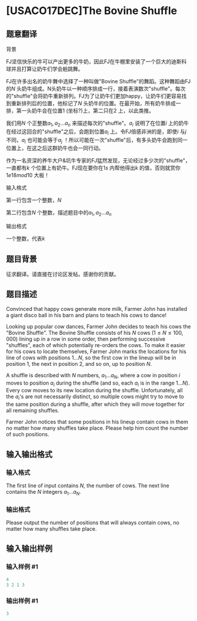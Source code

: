 # [USACO17DEC]The Bovine Shuffle

## 题意翻译

背景

FJ坚信快乐的牛可以产出更多的牛奶，因此FJ在牛棚里安装了一个巨大的迪斯科球并且打算让奶牛们学会~~尬~~跳舞。

FJ在许多出名的奶牛舞中选择了一种叫做"Bovine Shuffle"的舞蹈。这种舞蹈由FJ的$N$ 头奶牛组成。N头奶牛以一种顺序排成一行，接着表演数次"shuffle"。每次的"shuffle"会将奶牛重新排列。FJ为了让奶牛们更加happy，让奶牛们更容易找到重新排列后的位置，他标记了$N$ 头奶牛的位置。在最开始，所有奶牛排成一排，第一头奶牛会在位置$1$ (坐标?)上，第二只在$2$ 上，以此类推。

我们用$N$ 个正整数$a_1,a_2...a_n$ 来描述每次的"shuffle"。$a_i$ 说明了在位置$i$ 上的奶牛在经过这回合的"shuffle"之后，会跑到位置$a_i$ 上。令FJ倍感非洲的是，即使$i$ 与$j$ 不同，$a_i$ 也可能会等于$a_j$ ！所以可能在一次"shuffle"后，有多头奶牛会跑到同一位置上，在这之后这群奶牛也会一同行动。

作为一名资深的养牛大户&坑牛专家的FJ猛然发现，无论经过多少次的"shuffle"，一直都有$k$ 个位置上有奶牛。FJ现在要你在$1s$ 内帮他得出$k$ 的值，否则就赏你$1e18mod10$ 大板！

输入格式

第一行包含一个整数，$N$

第二行包含$N$ 个整数，描述题目中的$a_1,a_2...a_n$

输出格式

一个整数，代表$k$ 

## 题目背景

征求翻译。请直接在讨论区发帖。感谢你的贡献。

## 题目描述

Convinced that happy cows generate more milk, Farmer John has installed a giant disco ball in his barn and plans to teach his cows to dance!

Looking up popular cow dances, Farmer John decides to teach his cows the "Bovine Shuffle". The Bovine Shuffle consists of his $N$ cows ($1 \leq N \leq 100,000$) lining up in a row in some order, then performing successive "shuffles", each of which potentially re-orders the cows. To make it easier for his cows to locate themselves, Farmer John marks the locations for his line of cows with positions $1 \ldots N$, so the first cow in the lineup will be in position 1, the next in position 2, and so on, up to position $N$.

A shuffle is described with $N$ numbers, $a_1 \ldots a_N$, where a cow in position $i$ moves to position $a_i$ during the shuffle (and so, each $a_i$ is in the range $1 \ldots N$). Every cow moves to its new location during the shuffle. Unfortunately, all the $a_i$'s are not necessarily distinct, so multiple cows might try to move to the same position during a shuffle, after which they will move together for all remaining shuffles.

Farmer John notices that some positions in his lineup contain cows in them no matter how many shuffles take place. Please help him count the number of such positions.

## 输入输出格式

### 输入格式

The first line of input contains $N$, the number of cows. The next line contains the $N$ integers $a_1 \ldots a_N$.

### 输出格式

Please output the number of positions that will always contain cows, no matter how many shuffles take place.

## 输入输出样例

### 输入样例 #1

```cpp
4
3 2 1 3
```


### 输出样例 #1

```cpp
3

```
